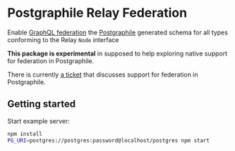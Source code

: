 # Postgraphile Relay Federation

Enable [GraphQL federation](https://www.apollographql.com/docs/apollo-server/federation/introduction/) the [Postgraphile](https://www.graphile.org/postgraphile/introduction/) generated schema for all types conforming to the Relay `Node` interface

**This package is experimental** in supposed to help exploring native support for federation in Postgraphile.

There is currently [a ticket](https://github.com/graphile/postgraphile/issues/1094) that discusses support for federation in Postgraphile.

## Getting started

Start example server:

```sh
npm install
PG_URI=postgres://postgres:password@localhost/postgres npm start
```
